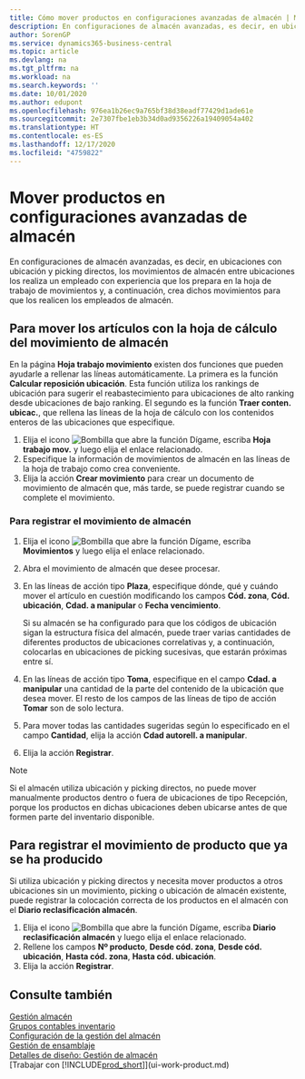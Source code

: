 ```yaml
---
title: Cómo mover productos en configuraciones avanzadas de almacén | Microsoft Docs
description: En configuraciones de almacén avanzadas, es decir, en ubicaciones con ubicación y picking directos, los movimientos de almacén entre ubicaciones los realiza un empleado con experiencia que los prepara en la hoja de trabajo de movimientos y, a continuación, crea dichos movimientos para que los realicen los empleados de almacén.
author: SorenGP
ms.service: dynamics365-business-central
ms.topic: article
ms.devlang: na
ms.tgt_pltfrm: na
ms.workload: na
ms.search.keywords: ''
ms.date: 10/01/2020
ms.author: edupont
ms.openlocfilehash: 976ea1b26ec9a765bf38d38eadf77429d1ade61e
ms.sourcegitcommit: 2e7307fbe1eb3b34d0ad9356226a19409054a402
ms.translationtype: HT
ms.contentlocale: es-ES
ms.lasthandoff: 12/17/2020
ms.locfileid: "4759822"
---
```

# <a name="move-items-in-advanced-warehouse-configurations"></a>Mover productos en configuraciones avanzadas de almacén
En configuraciones de almacén avanzadas, es decir, en ubicaciones con ubicación y picking directos, los movimientos de almacén entre ubicaciones los realiza un empleado con experiencia que los prepara en la hoja de trabajo de movimientos y, a continuación, crea dichos movimientos para que los realicen los empleados de almacén.  

## <a name="to-move-items-with-the-warehouse-movement-worksheet"></a>Para mover los artículos con la hoja de cálculo del movimiento de almacén
En la página **Hoja trabajo movimiento** existen dos funciones que pueden ayudarle a rellenar las líneas automáticamente. La primera es la función **Calcular reposición ubicación**. Esta función utiliza los rankings de ubicación para sugerir el reabastecimiento para ubicaciones de alto ranking desde ubicaciones de bajo ranking. El segundo es la función **Traer conten. ubicac.**, que rellena las líneas de la hoja de cálculo con los contenidos enteros de las ubicaciones que especifique.

1.  Elija el icono ![Bombilla que abre la función Dígame](media/ui-search/search_small.png "Dígame qué desea hacer"), escriba **Hoja trabajo mov.** y luego elija el enlace relacionado.  
2.  Especifique la información de movimientos de almacén en las líneas de la hoja de trabajo como crea conveniente.  
3. Elija la acción **Crear movimiento** para crear un documento de movimiento de almacén que, más tarde, se puede registrar cuando se complete el movimiento.  

### <a name="to-register-the-warehouse-movement"></a>Para registrar el movimiento de almacén  
1.  Elija el icono ![Bombilla que abre la función Dígame](media/ui-search/search_small.png "Dígame qué desea hacer"), escriba **Movimientos** y luego elija el enlace relacionado.  
2.  Abra el movimiento de almacén que desee procesar.  
3.  En las líneas de acción tipo **Plaza**, especifique dónde, qué y cuándo mover el artículo en cuestión modificando los campos **Cód. zona**, **Cód. ubicación**, **Cdad. a manipular** o **Fecha vencimiento**.  

    Si su almacén se ha configurado para que los códigos de ubicación sigan la estructura física del almacén, puede traer varias cantidades de diferentes productos de ubicaciones correlativas y, a continuación, colocarlas en ubicaciones de picking sucesivas, que estarán próximas entre sí.  
4.  En las líneas de acción tipo **Toma**, especifique en el campo **Cdad. a manipular** una cantidad de la parte del contenido de la ubicación que desea mover. El resto de los campos de las líneas de tipo de acción **Tomar** son de solo lectura.  
5.  Para mover todas las cantidades sugeridas según lo especificado en el campo **Cantidad**, elija la acción **Cdad autorell. a manipular**.  
6. Elija la acción **Registrar**.  

> [!NOTE]  
>  Si el almacén utiliza ubicación y picking directos, no puede mover manualmente productos dentro o fuera de ubicaciones de tipo Recepción, porque los productos en dichas ubicaciones deben ubicarse antes de que formen parte del inventario disponible.

## <a name="to-register-the-movement-of-an-item-that-has-already-occurred"></a>Para registrar el movimiento de producto que ya se ha producido  
Si utiliza ubicación y picking directos y necesita mover productos a otros ubicaciones sin un movimiento, picking o ubicación de almacén existente, puede registrar la colocación correcta de los productos en el almacén con el **Diario reclasificación almacén**.

1.  Elija el icono ![Bombilla que abre la función Dígame](media/ui-search/search_small.png "Dígame qué desea hacer"), escriba **Diario reclasificación almacén** y luego elija el enlace relacionado.  
2.  Rellene los campos **Nº producto**, **Desde cód. zona**, **Desde cód. ubicación**, **Hasta cód. zona**, **Hasta cód. ubicación**.  
3.  Elija la acción **Registrar**.  

## <a name="see-also"></a>Consulte también  
[Gestión almacén](warehouse-manage-warehouse.md)  
[Grupos contables inventario](inventory-manage-inventory.md)  
[Configuración de la gestión del almacén](warehouse-setup-warehouse.md)     
[Gestión de ensamblaje](assembly-assemble-items.md)    
[Detalles de diseño: Gestión de almacén](design-details-warehouse-management.md)  
[Trabajar con [!INCLUDE[prod_short](includes/prod_short.md)]](ui-work-product.md)
